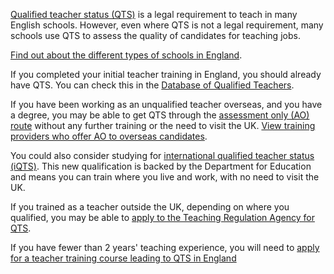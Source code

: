 [Qualified teacher status (QTS)](https://www.gov.uk/guidance/qualified-teacher-status-qts) is a legal requirement to teach in many English schools. However, even where QTS is not a legal requirement, many schools use QTS to assess the quality of candidates for teaching jobs.

[Find out about the different types of schools in England](https://www.gov.uk/types-of-school).

If you completed your initial teacher training in England, you should already
have QTS. You can check this in the [Database of Qualified Teachers](https://teacherservices.education.gov.uk/SelfService/Login).

If you have been working as an unqualified teacher overseas, and you have a degree, you may be able to
get QTS through the [assessment only (AO) route](https://www.gov.uk/government/publications/apply-for-qualified-teacher-status-qts-if-you-teach-outside-the-uk/routes-to-qualified-teacher-status-qts-for-teachers-and-those-with-teaching-experience-outside-the-uk#AO) without any further training or the need to visit the UK.
[View training providers who offer AO to overseas candidates](/assessment-only-providers).

You could also consider studying for [international qualified teacher status (iQTS)](/non-uk-teachers/international-qualified-teacher-status). This new qualification is backed by the Department for Education and means you can train where you live and work, with no need to visit the UK.

If you trained as a teacher outside the UK, depending on where you qualified, you may be able to [apply to the Teaching Regulation Agency for QTS](https://www.gov.uk/government/publications/apply-for-qualified-teacher-status-qts-if-you-teach-outside-the-uk/routes-to-qualified-teacher-status-qts-for-teachers-and-those-with-teaching-experience-outside-the-uk#apply-to-the-teaching-regulation-agency-tra).

If you have fewer than 2 years' teaching experience, you will need to [apply
for a teacher training course leading to QTS in England](https://www.gov.uk/find-postgraduate-teacher-training-courses)
